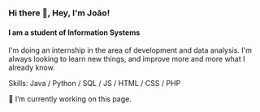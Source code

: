 ### Hi there 👋, Hey, I'm João!
#### I am a student of Information Systems

I'm doing an internship in the area of ​​development and data analysis.
I'm always looking to learn new things, and improve more and more what I already know.

Skills: Java / Python / SQL / JS / HTML / CSS / PHP

 🔭 I’m currently working on this page. 


